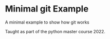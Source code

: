 # Minimal git Example
A minimal example to show how git works

Taught as part of the python master course 2022.
